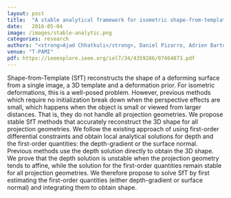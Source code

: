 ```yaml
---
layout: post
title:  "A stable analytical framework for isometric shape-from-template by surface integration"
date:   2016-05-04
image: /images/stable-analytic.png
categories: research
authors: "<strong>Ajad Chhatkuli</strong>, Daniel Pizarro, Adrien Bartoli, Toby Collins"
venue: "T-PAMI"
pdf: https://ieeexplore.ieee.org/iel7/34/4359286/07464873.pdf
---
```

Shape-from-Template (SfT) reconstructs the shape of a deforming surface from a single image, a 3D template and a deformation prior. For isometric deformations, this is a well-posed problem. However, previous methods which require no initialization break down when the perspective effects are small, which happens when the object is small or viewed from larger distances. That is, they do not handle all projection geometries. We propose stable SfT methods that accurately reconstruct the 3D shape for all projection geometries. We follow the existing approach of using first-order differential constraints and obtain local analytical solutions for depth and the first-order quantities: the depth-gradient or the surface normal. Previous methods use the depth solution directly to obtain the 3D shape. We prove that the depth solution is unstable when the projection geometry tends to affine, while the solution for the first-order quantities remain stable for all projection geometries. We therefore propose to solve SfT by first estimating the first-order quantities (either depth-gradient or surface normal) and integrating them to obtain shape.
